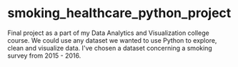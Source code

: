 # smoking_healthcare_python_project
Final project as a part of my Data Analytics and Visualization college course.  We could use any dataset we wanted to use Python to explore, clean and visualize data.  I've chosen a dataset concerning a smoking survey from 2015 - 2016.
